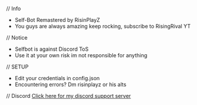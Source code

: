 // Info
* Self-Bot Remastered by RisinPlayZ
* You guys are always amazing keep rocking, subscribe to RisingRival YT

// Notice 
* Selfbot is against Discord ToS
* Use it at your own risk im not responsible for anything


// SETUP
* Edit your credentials in config.json 
* Encountering errors? Dm risinplayz or his alts 

// Discord
[Click here for my discord support server](invite.gg/risingrival)
